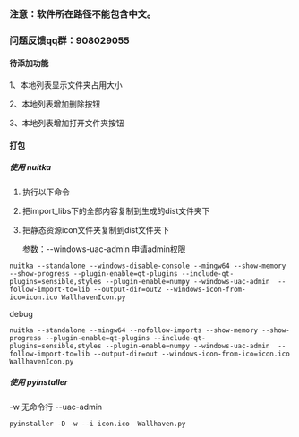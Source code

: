 ### 注意：软件所在路径不能包含中文。
### 问题反馈qq群：908029055

#### 待添加功能

1、本地列表显示文件夹占用大小

2、本地列表增加删除按钮

3、本地列表增加打开文件夹按钮

#### 打包

##### 使用 nuitka

1. 执行以下命令

2. 把import_libs下的全部内容复制到生成的dist文件夹下

3. 把静态资源icon文件夹复制到dist文件夹下

   参数：--windows-uac-admin 申请admin权限
   
   

```commandline
nuitka --standalone --windows-disable-console --mingw64 --show-memory --show-progress --plugin-enable=qt-plugins --include-qt-plugins=sensible,styles --plugin-enable=numpy --windows-uac-admin  --follow-import-to=lib --output-dir=out2 --windows-icon-from-ico=icon.ico WallhavenIcon.py
```

debug

```commandline
nuitka --standalone --mingw64 --nofollow-imports --show-memory --show-progress --plugin-enable=qt-plugins --include-qt-plugins=sensible,styles --plugin-enable=numpy --windows-uac-admin  --follow-import-to=lib --output-dir=out --windows-icon-from-ico=icon.ico WallhavenIcon.py
```



##### 使用 pyinstaller

-w 无命令行
--uac-admin

```commandline
pyinstaller -D -w --i icon.ico  Wallhaven.py
```

